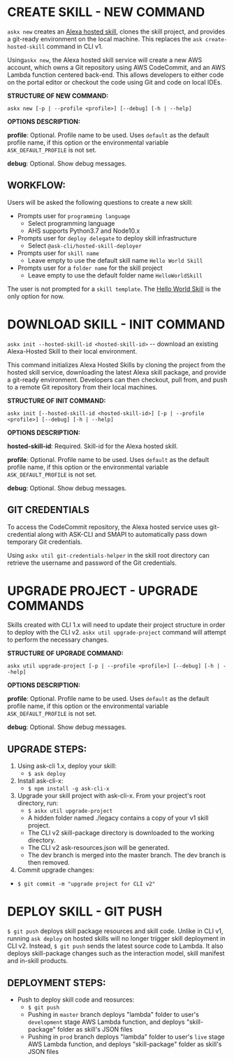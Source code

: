 # CREATE SKILL - NEW COMMAND

`askx new` creates an [Alexa hosted skill](https://developer.amazon.com/en-US/docs/alexa/hosted-skills/build-a-skill-end-to-end-using-an-alexa-hosted-skill.html), clones the skill project, and provides a git-ready environment on the local machine. This replaces the `ask create-hosted-skill` command in CLI v1. 

Using`askx new`, the Alexa hosted skill service will create a new AWS account, which owns a Git repository using AWS CodeCommit, and an AWS Lambda function centered back-end. This allows developers to either code on the portal editor or checkout the code using Git and code on local IDEs.

**STRUCTURE OF NEW COMMAND:**

`askx new [-p | --profile <profile>] [--debug] [-h | --help]`

**OPTIONS DESCRIPTION:**

**profile**: Optional. Profile name to be used. Uses `default` as the default profile name, if this option or the environmental variable `ASK_DEFAULT_PROFILE` is not set.

**debug**: Optional. Show debug messages.



## WORKFLOW:

Users will be asked the following questions to create a new skill:

* Prompts user for `programming language`
	* Select programming language
	* AHS supports Python3.7 and Node10.x
* Prompts user for `deploy delegate` to deploy skill infrastructure
	* Select `@ask-cli/hosted-skill-deployer`
* Prompts user for `skill name`
 	 * Leave empty to use the default skill name  `Hello World Skill`
* Prompts user for a `folder name` for the skill project
 	 * Leave empty to use the default folder name  `HelloWorldSkill`

The user is not prompted for a `skill template`. The [Hello World Skill](https://github.com/alexa/skill-sample-nodejs-hello-world) is the only option for now.



# DOWNLOAD SKILL - INIT COMMAND 

`askx init --hosted-skill-id <hosted-skill-id>` -- download an existing Alexa-Hosted Skill to their local environment.

This command initializes Alexa Hosted Skills by cloning the project from the hosted skill service, downloading the latest Alexa skill package, and provide a git-ready environment. Developers can then checkout, pull from, and push to a remote Git repository from their local machines.


**STRUCTURE OF INIT COMMAND:**

`askx init [--hosted-skill-id <hosted-skill-id>] [-p | --profile <profile>] [--debug] [-h | --help]`

**OPTIONS DESCRIPTION:**

**hosted-skill-id**: Required. Skill-id for the Alexa hosted skill.

**profile**: Optional. Profile name to be used. Uses `default` as the default profile name, if this option or the environmental variable `ASK_DEFAULT_PROFILE` is not set.

**debug**: Optional. Show debug messages.



## GIT CREDENTIALS

To access the CodeCommit repository, the Alexa hosted service uses git-credential along with ASK-CLI and SMAPI to automatically pass down temporary Git credentials.

Using `askx util git-credentials-helper` in the skill root directory can retrieve the username and password of the Git credentials.



# UPGRADE PROJECT - UPGRADE COMMANDS

Skills created with CLI 1.x will need to update their project structure in order to deploy with the CLI v2. 
`askx util upgrade-project` command will attempt to perform the necessary changes. 

**STRUCTURE OF UPGRADE COMMAND:**

`askx util upgrade-project [-p | --profile <profile>] [--debug] [-h | --help]`

**OPTIONS DESCRIPTION:**

**profile**: Optional. Profile name to be used. Uses `default` as the default profile name, if this option or the environmental variable `ASK_DEFAULT_PROFILE` is not set.

**debug**: Optional. Show debug messages.


## UPGRADE STEPS:
1. Using ask-cli 1.x, deploy your skill:
	* `$ ask deploy`
2. Install ask-cli-x:
	* `$ npm install -g ask-cli-x`
3. Upgrade your skill project with ask-cli-x. From your project's root directory, run:
	* `$ askx util upgrade-project`
    * A hidden folder named ./legacy contains a copy of your v1 skill project.
    * The CLI v2 skill-package directory is downloaded to the working directory.
    * The CLI v2 ask-resources.json will be generated.
    * The dev branch is merged into the master branch. The dev branch is then removed.
4. Commit upgrade changes:
  * `$ git commit -m "upgrade project for CLI v2"`



# DEPLOY SKILL - GIT PUSH

`$ git push` deploys skill package resources and skill code.
Unlike in CLI v1, running `ask deploy` on hosted skills will no longer trigger skill deployment in CLI v2.
Instead, `$ git push` sends the latest source code to Lambda.  It also deploys skill-package changes such as the interaction model, skill manifest and in-skill products.

## DEPLOYMENT STEPS:
* Push to deploy skill code and reosurces:
	* `$ git push`
  * Pushing in `master` branch deploys "lambda" folder to user's `development` stage AWS Lambda function, and deploys "skill-package" folder as skill's JSON files
  * Pushing in `prod` branch deploys "lambda" folder to user's `live` stage AWS Lambda function, and deploys "skill-package" folder as skill's JSON files


